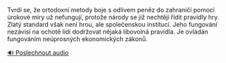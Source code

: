 
Tvrdí se, že ortodoxní metody boje s odlivem peněz do zahraničí pomocí úrokové míry už nefungují, protože národy se již nechtějí řídit pravidly hry. Zlatý standard však není hrou, ale společenskou institucí. Jeho fungování nezávisí na ochotě lidí dodržovat nějaká libovolná pravidla. Je ovládán fungováním neúprosných ekonomických zákonů.

[🔊 Poslechnout audio](/data/7-paragraphs/audio/chapter_85/para_002-Tvrd-se-e-ortodoxn-metody-boje-s-odlivem-penz.mp3)

